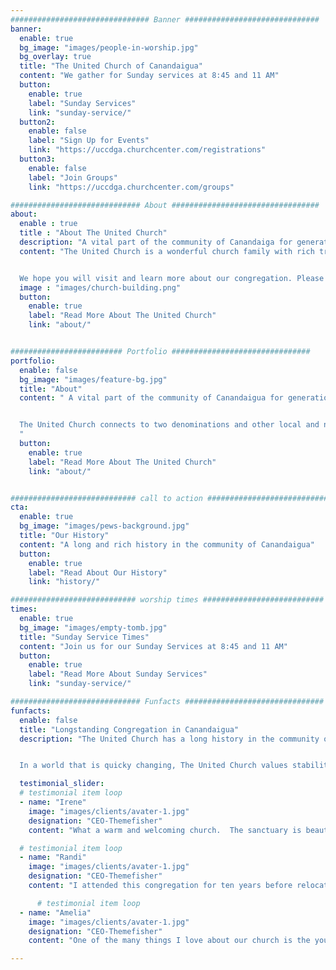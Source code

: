 ```yaml
---
############################### Banner ##############################
banner:
  enable: true
  bg_image: "images/people-in-worship.jpg"
  bg_overlay: true
  title: "The United Church of Canandaigua"
  content: "We gather for Sunday services at 8:45 and 11 AM"
  button:
    enable: true
    label: "Sunday Services"
    link: "sunday-service/"
  button2:
    enable: false
    label: "Sign Up for Events"
    link: "https://uccdga.churchcenter.com/registrations"
  button3:
    enable: false
    label: "Join Groups"
    link: "https://uccdga.churchcenter.com/groups"

############################# About #################################
about:
  enable : true
  title : "About The United Church"
  description: "A vital part of the community of Canandaiga for generations, The United Church seeks to glorify God as we worship, grow, reach, and care."
  content: "The United Church is a wonderful church family with rich traditions and history in the community of Canandaigua.


  We hope you will visit and learn more about our congregation. Please take a few minutes to read more about who we are and how we understand what it means to live out our faith."
  image : "images/church-building.png"
  button:
    enable: true
    label: "Read More About The United Church"
    link: "about/"


######################### Portfolio ###############################
portfolio:
  enable: false
  bg_image: "images/feature-bg.jpg"
  title: "About"
  content: " A vital part of the community of Canandaigua for generations, The United Church seeks to glorify God as we worship, grow, reach, and care.


  The United Church connects to two denominations and other local and national ministries. Through its Mission Budget (which is separate from the Operating Budget), the United Church gives over a third of its yearly offerings to ministries outside of its walls. As a member of two denominations, The United Church is unique. It retains language and organizational structure from both denominations. Membership in the United Church can be either denomination (Presbyterian or Baptist) or neither denomination (United).
  "
  button:
    enable: true
    label: "Read More About The United Church"
    link: "about/"


############################ call to action ###########################
cta:
  enable: true
  bg_image: "images/pews-background.jpg"
  title: "Our History"
  content: "A long and rich history in the community of Canandaigua"
  button:
    enable: true
    label: "Read About Our History"
    link: "history/"

############################ worship times ###########################
times:
  enable: true
  bg_image: "images/empty-tomb.jpg"
  title: "Sunday Service Times"
  content: "Join us for our Sunday Services at 8:45 and 11 AM"
  button:
    enable: true
    label: "Read More About Sunday Services"
    link: "sunday-service/"

############################# Funfacts ###############################
funfacts:
  enable: false
  title: "Longstanding Congregation in Canandaigua"
  description: "The United Church has a long history in the community of Canandaigua. 


  In a world that is quicky changing, The United Church values stability and tradition."

  testimonial_slider:
  # testimonial item loop
  - name: "Irene"
    image: "images/clients/avater-1.jpg"
    designation: "CEO-Themefisher"
    content: "What a warm and welcoming church.  The sanctuary is beautiful, and the people are very caring!  It's a  traditional church with hymns and special music.  During non-COVID, the children and youth programs are strong, and it looks like the adult ministry is strong as well."

  # testimonial item loop
  - name: "Randi"
    image: "images/clients/avater-1.jpg"
    designation: "CEO-Themefisher"
    content: "I attended this congregation for ten years before relocating. Very warm, very friendly, and very active in missions work! The church is also very family oriented and offers programs for all age groups, and the leadership is exceptional!"

      # testimonial item loop
  - name: "Amelia"
    image: "images/clients/avater-1.jpg"
    designation: "CEO-Themefisher"
    content: "One of the many things I love about our church is the youth program. There are always so many events that are super fun and memorable."

---
```

